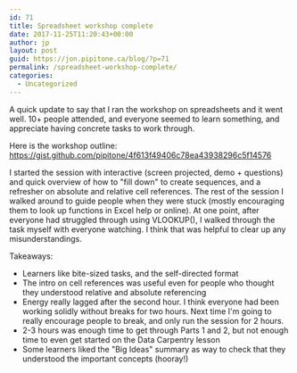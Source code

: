 ```yaml
---
id: 71
title: Spreadsheet workshop complete
date: 2017-11-25T11:20:43+00:00
author: jp
layout: post
guid: https://jon.pipitone.ca/blog/?p=71
permalink: /spreadsheet-workshop-complete/
categories:
  - Uncategorized
---
```

A quick update to say that I ran the workshop on spreadsheets and it went well. 10+ people attended, and everyone seemed to learn something, and appreciate having concrete tasks to work through.

Here is the workshop outline:
<a href="https://gist.github.com/pipitone/4f613f49406c78ea43938296c5f14576">https://gist.github.com/pipitone/4f613f49406c78ea43938296c5f14576</a>

I started the session with interactive (screen projected, demo + questions) and quick overview of how to "fill down" to create sequences, and a refresher on absolute and relative cell references. The rest of the session I walked around to guide people when they were stuck (mostly encouraging them to look up functions in Excel help or online). At one point, after everyone had struggled through using VLOOKUP(), I walked through the task myself with everyone watching. I think that was helpful to clear up any misunderstandings.

Takeaways:
<ul>
 	<li>Learners like bite-sized tasks, and the self-directed format</li>
 	<li>The intro on cell references was useful even for people who thought they understood relative and absolute referencing</li>
 	<li>Energy really lagged after the second hour. I think everyone had been working solidly without breaks for two hours. Next time I'm going to really encourage people to break, and only run the session for 2 hours.</li>
 	<li>2-3 hours was enough time to get through Parts 1 and 2, but not enough time to even get started on the Data Carpentry lesson</li>
 	<li>Some learners liked the "Big Ideas" summary as way to check that they understood the important concepts (hooray!)</li>
</ul>